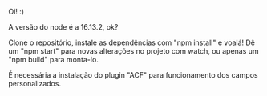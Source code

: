 Oi! :)

A versão do node é a 16.13.2, ok? 

Clone o repositório, instale as dependências com "npm install" e voalá! Dê um "npm start" para novas alterações no projeto com watch, ou apenas um "npm build" para monta-lo.

É necessária a instalação do plugin "ACF" para funcionamento dos campos personalizados.
